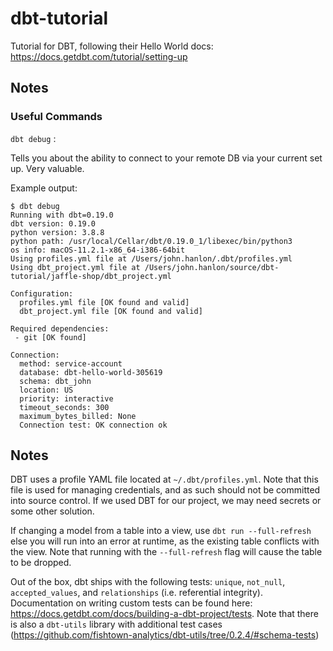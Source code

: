 # dbt-tutorial
Tutorial for DBT, following their Hello World docs:
https://docs.getdbt.com/tutorial/setting-up

## Notes
### Useful Commands
`dbt debug` :

Tells you about the ability to connect to your remote DB via your current set up. Very valuable.

Example output:
      
```
$ dbt debug
Running with dbt=0.19.0
dbt version: 0.19.0
python version: 3.8.8
python path: /usr/local/Cellar/dbt/0.19.0_1/libexec/bin/python3
os info: macOS-11.2.1-x86_64-i386-64bit
Using profiles.yml file at /Users/john.hanlon/.dbt/profiles.yml
Using dbt_project.yml file at /Users/john.hanlon/source/dbt-tutorial/jaffle-shop/dbt_project.yml

Configuration:
  profiles.yml file [OK found and valid]
  dbt_project.yml file [OK found and valid]

Required dependencies:
 - git [OK found]

Connection:
  method: service-account
  database: dbt-hello-world-305619
  schema: dbt_john
  location: US
  priority: interactive
  timeout_seconds: 300
  maximum_bytes_billed: None
  Connection test: OK connection ok
```

## Notes
DBT uses a profile YAML file located at `~/.dbt/profiles.yml`. Note that this file is used for managing credentials, and as such should not be committed into source control. If we used DBT for our project, we may need secrets or some other solution. 

If changing a model from a table into a view, use `dbt run --full-refresh` else you will run into an error at runtime, as the existing table conflicts with the view. Note that running with the `--full-refresh` flag will cause the table to be dropped.

Out of the box, dbt ships with the following tests: `unique`, `not_null`, `accepted_values`, and `relationships` (i.e. referential integrity). 
Documentation on writing custom tests can be found here: https://docs.getdbt.com/docs/building-a-dbt-project/tests. 
Note that there is also a `dbt-utils` library with additional test cases (https://github.com/fishtown-analytics/dbt-utils/tree/0.2.4/#schema-tests)
